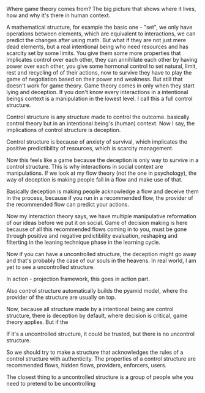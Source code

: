 Where game theory comes from? The big picture that shows where it lives, how and why it's there in human context.

A mathematical structure, for example the basic one - "set", we only have operations between elements, which are equivalent to interactions, we can predict the changes after using math. But what if they are not just mere dead elements, but a real intentional being who need resources and has scarcity set by some limits. You give them some more properties that implicates control over each other, they can annihilate each other by having power over each other, you give some hormonal control to set natural, limit, rest and recycling of of their actions, now to survive they have to play the game of negotiation based on their power and weakness. But still that doesn't work for game theory. Game theory comes in only when they start lying and deception. If you don't know every interactions in a intentional beings context is a manipulation in the lowest level. I call this a full control structure.

Control structure is any structure made to control the outcome. basically control theory but in an intentional being's (human) context. Now I say, the implications of control structure is deception.

Control structure is because of anxiety of survival, which implicates the positive predictibility of resources, which is scarcity management.

Now this feels like a game because the deception is only way to survive in a control structure. This is why interactions in social context are manipulations. If we look at my flow theory (not the one in psychology), the way of deception is making people fall in a flow and make use of that.

Basically deception is making people acknowledge a flow and deceive them in the process, because if you run in a recommended flow, the provider of the recommended flow can predict your actions.

Now my interaction theory says, we have multiple manipulative reformation of our ideas before we put it on social. Game of decision making is here because of all this recommended flows coming in to you, must be gone through positive and negative prdictibility evaluation, reshaping and filterting in the leaning technique phase in the learning cycle.

Now if you can have a uncontrolled structure, the deception might go away and that's probably the case of our souls in the heavens. In real world, I am yet to see a uncontrolled structure.

In action - projection framework, this goes in action part.

Also control structure automatically builds the pyamid model, where the provider of the structure are usually on top.

Now, because all structure made by a intentional being are control structure, there is deception by default, where decision is critical, game theory applies. But if the

If it's a uncontrolled structure, it could be trusted, but there is no uncontrol structure.

So we should try to make a structure that acknowledges the rules of a control structure with authenticity. The properties of a control structure are recommended flows, hidden flows, providers, enforcers, users.

The closest thing to a uncontrolled structure is a group of people whe you need to pretend to be uncontrolling
